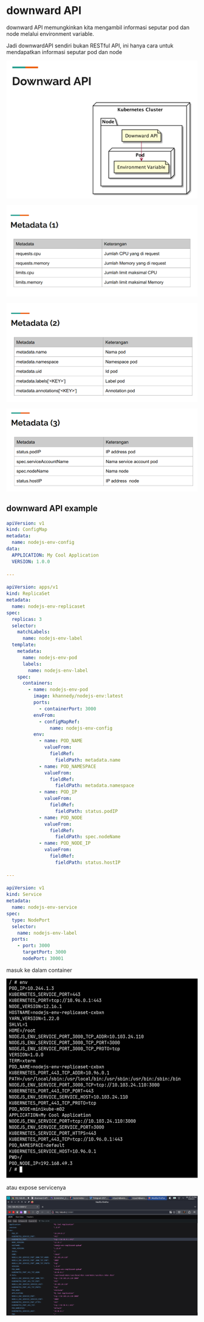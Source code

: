 # downward API

downward API memungkinkan kita mengambil informasi seputar pod dan node melalui environment variable.

Jadi downwardAPI sendiri bukan RESTful API, ini hanya cara untuk mendapatkan informasi seputar pod dan node

![Untitled](downward%20API%20ef610e54c5b14c7b89c85589e1728e31/Untitled.png)

![Untitled](downward%20API%20ef610e54c5b14c7b89c85589e1728e31/Untitled%201.png)

![Untitled](downward%20API%20ef610e54c5b14c7b89c85589e1728e31/Untitled%202.png)

![Untitled](downward%20API%20ef610e54c5b14c7b89c85589e1728e31/Untitled%203.png)

## downward API example

```yaml
apiVersion: v1
kind: ConfigMap
metadata:
  name: nodejs-env-config
data:
  APPLICATION: My Cool Application
  VERSION: 1.0.0

---

apiVersion: apps/v1
kind: ReplicaSet
metadata:
  name: nodejs-env-replicaset
spec:
  replicas: 3
  selector:
    matchLabels:
      name: nodejs-env-label
  template:
    metadata:
      name: nodejs-env-pod
      labels:
        name: nodejs-env-label
    spec:
      containers:
        - name: nodejs-env-pod
          image: khannedy/nodejs-env:latest
          ports:
            - containerPort: 3000
          envFrom:
            - configMapRef:
                name: nodejs-env-config
          env:
            - name: POD_NAME
              valueFrom:
                fieldRef:
                  fieldPath: metadata.name
            - name: POD_NAMESPACE
              valueFrom:
                fieldRef:
                  fieldPath: metadata.namespace
            - name: POD_IP
              valueFrom:
                fieldRef:
                  fieldPath: status.podIP
            - name: POD_NODE
              valueFrom:
                fieldRef:
                  fieldPath: spec.nodeName
            - name: POD_NODE_IP
              valueFrom:
                fieldRef:
                  fieldPath: status.hostIP

---

apiVersion: v1
kind: Service
metadata:
  name: nodejs-env-service
spec:
  type: NodePort
  selector:
    name: nodejs-env-label
  ports:
    - port: 3000
      targetPort: 3000
      nodePort: 30001
```

masuk ke dalam container

![Untitled](downward%20API%20ef610e54c5b14c7b89c85589e1728e31/Untitled%204.png)

atau expose servicenya

![Untitled](downward%20API%20ef610e54c5b14c7b89c85589e1728e31/Untitled%205.png)